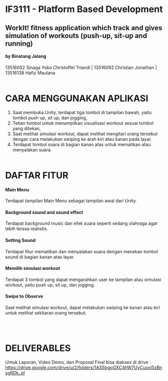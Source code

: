 # IF3111 - Platform Based Development
## WorkIt! fitness application which track and gives simulation of workouts (push-up, sit-up and running)

#### by Binatang Jalang
13516052 Sinaga Yoko Christoffel Triandi | 13516092 Christian Jonathan | 13516138 Hafiz Maulana<br /><br />



# CARA MENGGUNAKAN APLIKASI
1. Saat membuka Unity, terdapat tiga tombol di tampilan bawah, yaitu tombol push up, sit up, dan jogging,<br />
2. Tekan tombol untuk menampilkan visualisasi workout sesuai tombol yang ditekan,<br />
3. Saat melihat simulasi workout, dapat melihat mengitari orang tersebut dengan cara melakukan swiping ke arah kiri atau kanan pada layar.<br />
4. Terdapat tombol suara di bagian kanan atas untuk mematikan atau menyalakan suara.<br /><br />

# DAFTAR FITUR
#### Main Menu
Terdapat tampilan Main Menu sebagai tampilan awal dari Unity.

#### Background sound and sound effect
Terdapat background music dan efek suara seperti sedang olahraga agar lebih terasa realistis.

#### Setting Sound
Terdapat fitur mematikan dan menyalakan suara dengan menekan tombol sound di bagian kanan atas layar.

#### Memilih simulasi workout
Terdapat 3 tombol yang dapat mengarahkan user ke tampilan atau simulasi workout, yaitu push up, sit up, dan jogging.

#### Swipe to Observe
Saat melihat simulasi workout, dapat melakukan swiping ke kanan atau kiri untuk melihat sekitaran orang tersebut.

<br /><br />

# DELIVERABLES
Untuk Laporan, Video Demo, dan Proposal Final bisa diakses di drive :
https://drive.google.com/drive/u/2/folders/1AS5bgoGXC4hW7UyCuoxl5zBnsgRDk_pI